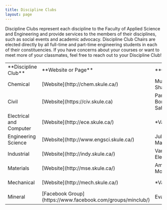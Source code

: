 ```yaml
---
title: Discipline Clubs
layout: page
---
```


<p>Discipline Clubs represent each discipline to the Faculty of Applied Science and Engineering and provide services to the members of their disciplines, such as social events and academic advocacy. Discipline Club Chairs are elected directly by all full-time and part-time engineering students in each of their constituencies. If you have concerns about your courses or want to meet more of your classmates, feel free to reach out to your Discipline Club!</p>
<table>
    <tbody>
        <tr>
            <td>**Discipline Club**</td>
            <td>**Website or Page**</td>
            <td>**Chair**</td>
            <td>**Contact**</td>
            <td>**Constitution**</td>
            <td>**Mentorship**</td>
        </tr>
        <tr>
            <td>Chemical</td>
            <td>[Website](http://chem.skule.ca/)</td>
            <td>Mubashir Shaikh</td>
            <td>chemclub@skule.ca</td>
            <td>[Link](https://drive.google.com/file/d/0B3agLOf0dQ6FNEh1dk9KdW9sQmc/view?usp=sharing)</td>
            <td><em>Contact Chair</em></td>
        </tr>
        <tr>
            <td>Civil</td>
            <td>[Website](https://civ.skule.ca)</td>
            <td>Parsa Bondar Sahebi</td>
            <td>chair@civ.skule.ca</td>
            <td>[Link](http://civ.skule.ca/wp-content/uploads/FINAL-Civil-Engineering-Club-Constitution-2020-2021-1.pdf)</td>
            <td>[mentorship@civ.skule.ca](mailto:mentorship@civ.skule.ca)</td>
        </tr>
        <tr>
            <td>Electrical and Computer</td>
            <td>[Website](http://ece.skule.ca/)</td>
            <td>*Vacant*</td>
            <td>ece@skule.ca</td>
            <td>[Link](https://drive.google.com/file/d/10yWvOPO4XsL1hRAr3wRIMAWf5mWwTM2n/view?usp=sharing)</td><!-- this is cooler /content/discipline_clubs/ece/2T0-2T1//REVISED Computer Club Constitution 2T0.pdf-->
            <td>[ecementorship@skule.ca](mailto:ecementorship@skule.ca)</td>
        </tr>
        <tr>
            <td>Engineering Science</td>
            <td>[Website](http://www.engsci.skule.ca/)</td>
            <td>Julianne Mary Attai</td>
            <td>engsci@skule.ca</td>
            <td>[Link](https://drive.google.com/file/d/0B3agLOf0dQ6Femx1RDRtUmlzTFk/view?usp=sharing)</td>
            <td>[nsight.mentors@gmail.com](mailto:nsight.mentors@gmail.com)</td>
        </tr>
        <tr>
            <td>Industrial</td>
            <td>[Website](http://indy.skule.ca/)</td>
            <td>Vanessa Elefteriadis</td>
            <td>indy@skule.ca</td>
            <td>[Link](https://drive.google.com/file/d/0B3agLOf0dQ6FalNGTW1ta1VuWFU/view?usp=sharing)</td>
            <td>[mentorship@indy.skule.ca](mailto:mentorship@indy.skule.ca)</td>
        </tr>
        <tr>
            <td>Materials</td>
            <td>[Website](http://mse.skule.ca/)</td>
            <td>Amanda Morelli</td>
            <td>mse@skule.ca</td>
            <td>[Link](https://drive.google.com/file/d/1jdNHwIhi8bh44kA70FEFKiGioYO1xrit/view?usp=sharing)</td>
            <td><em>Contact Chair</em></td>
        </tr>
        <tr>
            <td>Mechanical</td>
            <td>[Website](http://mech.skule.ca/)</td>
            <td>*Vacant*</td>
            <td>mechclub@skule.ca</td>
            <td>[Link](https://drive.google.com/file/d/0B3agLOf0dQ6FLVVqZUt1TUczZnc/view?usp=sharing)</td>
            <td><a hef="mailto:miementorship@skule.ca">miementorship@skule.ca</td>
        </tr>
        <tr>
            <td>Mineral</td>
            <td>[Facebook Group](https://www.facebook.com/groups/minclub/)</td>
            <td>Evan Beri</td>
            <td>minclub@skule.ca</td>
            <td>[Link](../../wp-content/uploads/2016/04/MinClubConstitutionRev2016docx.pdf)</td>
            <td><em>Contact Chair</em></td>
        </tr>
    </tbody>
</table>